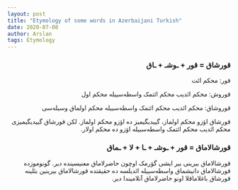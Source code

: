 ```yaml
---
layout: post
title: "Etymology of some words in Azerbaijani Turkish"
date: 2020-07-08
author: Arslan
tags: Etymology
---
```


<div dir="rtl">

### قورشاق = قور + ـوشـ + ـاق
قور: محکم ائت

قوروش: محکم ائدیب محکم ائتمک واسطه‌سییله محکم اول

قوروشاق: محکم ائدیب محکم ائتمک واسطه‌سییله محکم اولماق وسیله‌سی

قورشاق اؤزو محکم اولماز، گییدیگیمیز ده اؤزو محکم اولماز. لکن قورشاق گییدیگیمیزی محکم ائدیب محکم ائتمک واسطه‌سییله اؤزو ده محکم اولار.

### قورشالاماق = قور + ـوشـ + ـا + لا + ـماق
قورشالاماق بیرینی بیر ایشی گؤرمک اوچون حاضرلاماق معنیسینده دیر. گونوموزده قورشالاماق دانیشماق واسطه‌سییله ائدیلسه ده حقیقتده قورشالاماق بیرینین بئلینه قورشاق باغلاماقلا اونو حاضرلاماق آنلامیندا دیر.

</div>
